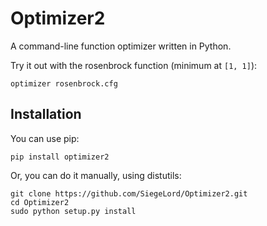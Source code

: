 # Optimizer2

A command-line function optimizer written in Python.

Try it out with the rosenbrock function (minimum at `[1, 1]`):

~~~
optimizer rosenbrock.cfg
~~~

## Installation

You can use pip:

~~~
pip install optimizer2
~~~

Or, you can do it manually, using distutils:

~~~
git clone https://github.com/SiegeLord/Optimizer2.git
cd Optimizer2
sudo python setup.py install
~~~
